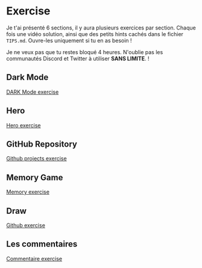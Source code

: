# Exercise

Je t'ai présenté 6 sections, il y aura plusieurs exercices par section.
Chaque fois une vidéo solution, ainsi que des petits hints cachés dans le
fichier `TIPS.md`. Ouvre-les uniquement si tu en as besoin !

Je ne veux pas que tu restes bloqué 4 heures. N'oublie pas les communautés
Discord et Twitter à utiliser **SANS LIMITE**. !

## Dark Mode

[DARK Mode exercise](./EXERCISES/1.darkmode.md)

## Hero

[Hero exercise](./EXERCISES/2.hero.md)

## GitHub Repository

[Github projects exercise](./EXERCISES/3.projects.md)

## Memory Game

[Memory exercise](./EXERCISES/4.memory.md)

## Draw

[Github exercise](./EXERCISES/5.draw.md)

## Les commentaires

[Commentaire exercise](./EXERCISES/6.commentaire.md)
